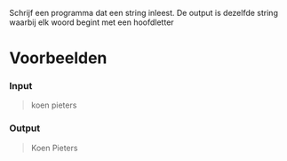 Schrijf een programma dat een string inleest. De output is dezelfde string waarbij elk woord begint met een hoofdletter
# Voorbeelden
### Input
> koen pieters
### Output
> Koen Pieters